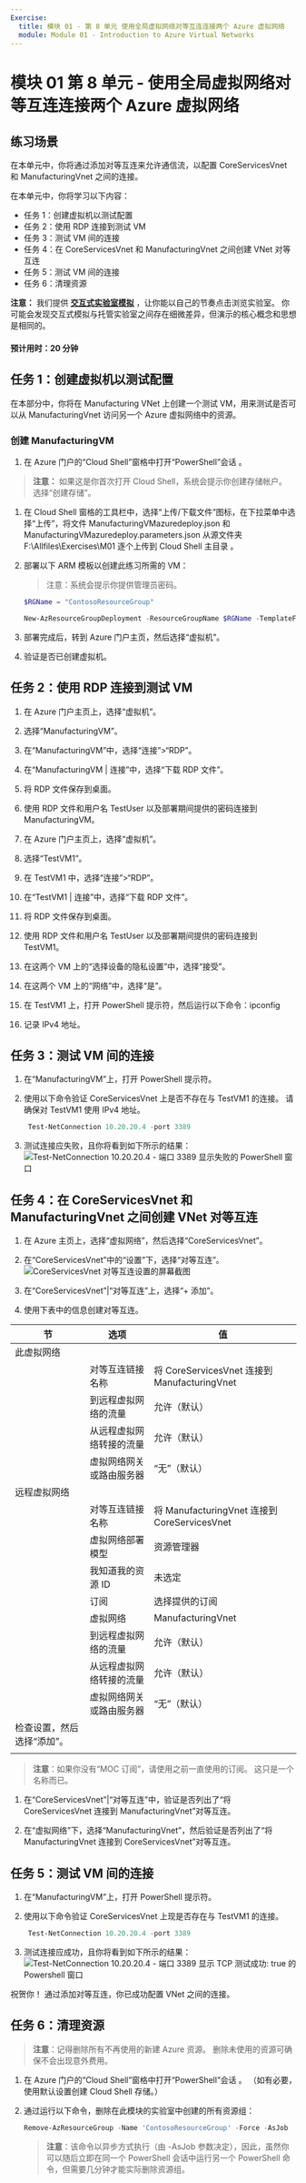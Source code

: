 ```yaml
---
Exercise:
  title: 模块 01 - 第 8 单元 使用全局虚拟网络对等互连连接两个 Azure 虚拟网络
  module: Module 01 - Introduction to Azure Virtual Networks
---
```

# 模块 01 第 8 单元 - 使用全局虚拟网络对等互连连接两个 Azure 虚拟网络

## 练习场景 
在本单元中，你将通过添加对等互连来允许通信流，以配置 CoreServicesVnet 和 ManufacturingVnet 之间的连接。 

在本单元中，你将学习以下内容：

+ 任务 1：创建虚拟机以测试配置
+ 任务 2：使用 RDP 连接到测试 VM
+ 任务 3：测试 VM 间的连接
+ 任务 4：在 CoreServicesVnet 和 ManufacturingVnet 之间创建 VNet 对等互连
+ 任务 5：测试 VM 间的连接
+ 任务 6：清理资源

**注意：** 我们提供 **[交互式实验室模拟](https://mslabs.cloudguides.com/guides/AZ-700%20Lab%20Simulation%20-%20Connect%20two%20Azure%20virtual%20networks%20using%20global%20virtual%20network%20peering)** ，让你能以自己的节奏点击浏览实验室。 你可能会发现交互式模拟与托管实验室之间存在细微差异，但演示的核心概念和思想是相同的。

#### 预计用时：20 分钟

## 任务 1：创建虚拟机以测试配置

在本部分中，你将在 Manufacturing VNet 上创建一个测试 VM，用来测试是否可以从 ManufacturingVnet 访问另一个 Azure 虚拟网络中的资源。

### 创建 ManufacturingVM

1. 在 Azure 门户的“Cloud Shell”窗格中打开“PowerShell”会话 。
  > **注意：** 如果这是你首次打开 Cloud Shell，系统会提示你创建存储帐户。 选择“创建存储”。

1. 在 Cloud Shell 窗格的工具栏中，选择“上传/下载文件”图标，在下拉菜单中选择“上传”，将文件 ManufacturingVMazuredeploy.json 和 ManufacturingVMazuredeploy.parameters.json 从源文件夹 F:\Allfiles\Exercises\M01 逐个上传到 Cloud Shell 主目录    。

1. 部署以下 ARM 模板以创建此练习所需的 VM：

   >注意：系统会提示你提供管理员密码。

   ```powershell
   $RGName = "ContosoResourceGroup"
   
   New-AzResourceGroupDeployment -ResourceGroupName $RGName -TemplateFile ManufacturingVMazuredeploy.json -TemplateParameterFile ManufacturingVMazuredeploy.parameters.json
   ```
  
1. 部署完成后，转到 Azure 门户主页，然后选择“虚拟机”。

1. 验证是否已创建虚拟机。

## 任务 2：使用 RDP 连接到测试 VM

1. 在 Azure 门户主页上，选择“虚拟机”。

1. 选择“ManufacturingVM”。

1. 在“ManufacturingVM”中，选择“连接”&gt;“RDP”。

1. 在“ManufacturingVM | 连接”中，选择“下载 RDP 文件”。

1. 将 RDP 文件保存到桌面。

1. 使用 RDP 文件和用户名 TestUser 以及部署期间提供的密码连接到 ManufacturingVM。

1. 在 Azure 门户主页上，选择“虚拟机”。

1. 选择“TestVM1”。

1. 在 TestVM1 中，选择“连接”&gt;“RDP”。

1. 在“TestVM1 | 连接”中，选择“下载 RDP 文件”。

1. 将 RDP 文件保存到桌面。

1. 使用 RDP 文件和用户名 TestUser 以及部署期间提供的密码连接到 TestVM1。

1. 在这两个 VM 上的“选择设备的隐私设置”中，选择“接受”。

1. 在这两个 VM 上的“网络”中，选择“是”。

1. 在 TestVM1 上，打开 PowerShell 提示符，然后运行以下命令：ipconfig

1. 记录 IPv4 地址。 

 

## 任务 3：测试 VM 间的连接

1. 在“ManufacturingVM”上，打开 PowerShell 提示符。

1. 使用以下命令验证 CoreServicesVnet 上是否不存在与 TestVM1 的连接。 请确保对 TestVM1 使用 IPv4 地址。

   ```powershell
    Test-NetConnection 10.20.20.4 -port 3389
    ```


1. 测试连接应失败，且你将看到如下所示的结果：![Test-NetConnection 10.20.20.4 - 端口 3389 显示失败的 PowerShell 窗口](../media/test-netconnection-fail.png)

 

## 任务 4：在 CoreServicesVnet 和 ManufacturingVnet 之间创建 VNet 对等互连

1. 在 Azure 主页上，选择“虚拟网络”，然后选择“CoreServicesVnet”。

1. 在“CoreServicesVnet”中的“设置”下，选择“对等互连”。
   ![CoreServicesVnet 对等互连设置的屏幕截图](../media/create-peering-on-coreservicesvnet.png)

1. 在“CoreServicesVnet”|“对等互连”上，选择“+ 添加”。

1. 使用下表中的信息创建对等互连。

| **节**                          | **选项**                                    | 值                             |
| ------------------------------------ | --------------------------------------------- | ------------------------------------- |
| 此虚拟网络                 |                                               |                                       |
|                                      | 对等互连链接名称                             | 将 CoreServicesVnet 连接到 ManufacturingVnet |
|                                      | 到远程虚拟网络的流量             | 允许（默认）                       |
|                                      | 从远程虚拟网络转接的流量 | 允许（默认）                       |
|                                      | 虚拟网络网关或路由服务器       | “无”（默认）                        |
| 远程虚拟网络               |                                               |                                       |
|                                      | 对等互连链接名称                             | 将 ManufacturingVnet 连接到 CoreServicesVnet |
|                                      | 虚拟网络部署模型              | 资源管理器                      |
|                                      | 我知道我的资源 ID                         | 未选定                          |
|                                      | 订阅                                  | 选择提供的订阅      |
|                                      | 虚拟网络                               | ManufacturingVnet                     |
|                                      | 到远程虚拟网络的流量             | 允许（默认）                       |
|                                      | 从远程虚拟网络转接的流量 | 允许（默认）                       |
|                                      | 虚拟网络网关或路由服务器       | “无”（默认）                        |
| 检查设置，然后选择“添加”。 |                                               |                                       |
|                                      |                                               |                                       |

 >**注意**：如果你没有“MOC 订阅”，请使用之前一直使用的订阅。 这只是一个名称而已。

1. 在“CoreServicesVnet”|“对等互连”中，验证是否列出了“将 CoreServicesVnet 连接到 ManufacturingVnet”对等互连。

1. 在“虚拟网络”下，选择“ManufacturingVnet”，然后验证是否列出了“将 ManufacturingVnet 连接到 CoreServicesVnet”对等互连。

 

## 任务 5：测试 VM 间的连接

1. 在“ManufacturingVM”上，打开 PowerShell 提示符。

1. 使用以下命令验证 CoreServicesVnet 上现是否存在与 TestVM1 的连接。 

   ```powershell
    Test-NetConnection 10.20.20.4 -port 3389
    ```


1. 测试连接应成功，且你将看到如下所示的结果：![Test-NetConnection 10.20.20.4 - 端口 3389 显示 TCP 测试成功: true 的 Powershell 窗口](../media/test-connection-succeeded.png)

 

祝贺你！ 通过添加对等互连，你已成功配置 VNet 之间的连接。 

## 任务 6：清理资源

   >**注意**：记得删除所有不再使用的新建 Azure 资源。 删除未使用的资源可确保不会出现意外费用。

1. 在 Azure 门户的“Cloud Shell”窗格中打开“PowerShell”会话 。 （如有必要，使用默认设置创建 Cloud Shell 存储。）

1. 通过运行以下命令，删除在此模块的实验室中创建的所有资源组：

   ```powershell
   Remove-AzResourceGroup -Name 'ContosoResourceGroup' -Force -AsJob
   ```

    >**注意**：该命令以异步方式执行（由 -AsJob 参数决定），因此，虽然你可以随后立即在同一个 PowerShell 会话中运行另一个 PowerShell 命令，但需要几分钟才能实际删除资源组。
